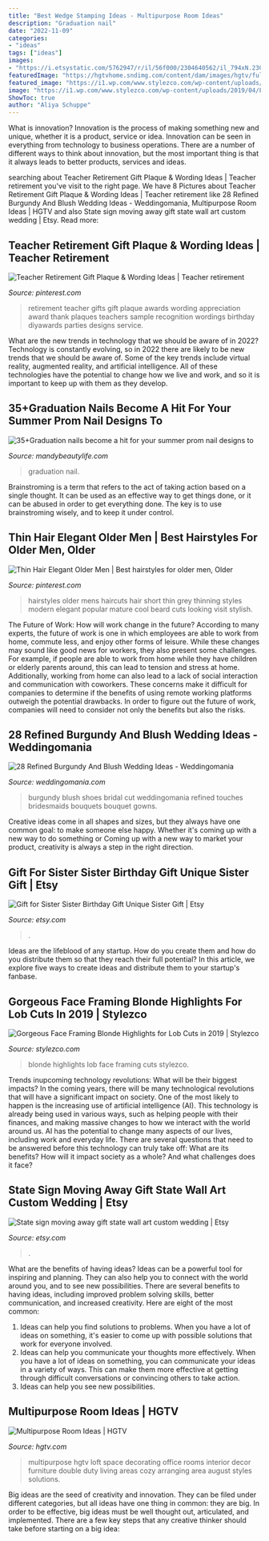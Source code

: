 ```yaml
---
title: "Best Wedge Stamping Ideas - Multipurpose Room Ideas"
description: "Graduation nail"
date: "2022-11-09"
categories:
- "ideas"
tags: ["ideas"]
images:
- "https://i.etsystatic.com/5762947/r/il/56f000/2304640562/il_794xN.2304640562_8cms.jpg"
featuredImage: "https://hgtvhome.sndimg.com/content/dam/images/hgtv/fullset/2006/12/20/0/august_deskarea.jpg.rend.hgtvcom.966.725.suffix/1400939475958.jpeg"
featured_image: "https://i1.wp.com/www.stylezco.com/wp-content/uploads/2019/04/Face-Framing-Blonde-Highlights-for-Lob-Cuts.jpeg?fit=593%2C798&amp;ssl=1"
image: "https://i1.wp.com/www.stylezco.com/wp-content/uploads/2019/04/Face-Framing-Blonde-Highlights-for-Lob-Cuts.jpeg?fit=593%2C798&amp;ssl=1"
ShowToc: true
author: "Aliya Schuppe"
---
```



What is innovation?
Innovation is the process of making something new and unique, whether it is a product, service or idea. Innovation can be seen in everything from technology to business operations. There are a number of different ways to think about innovation, but the most important thing is that it always leads to better products, services and ideas.

	

		
searching about Teacher Retirement Gift Plaque &amp; Wording Ideas | Teacher retirement you've visit to the right page. We have 8 Pictures about Teacher Retirement Gift Plaque &amp; Wording Ideas | Teacher retirement like 28 Refined Burgundy And Blush Wedding Ideas - Weddingomania, Multipurpose Room Ideas | HGTV and also State sign moving away gift state wall art custom wedding | Etsy. Read more:
		
    
## Teacher Retirement Gift Plaque &amp; Wording Ideas | Teacher Retirement

<img loading=lazy src="https://s-media-cache-ak0.pinimg.com/736x/0e/f5/50/0ef5503f76b07fc5393c56c352584543--teacher-retirement-gifts-best-music.jpg" onerror="this.onerror=null;this.src='https://tse4.mm.bing.net/th?id=OIP.7HBroh2vcFpD6GWVHCpGRQHaJ_&amp;pid=15.1';" alt="Teacher Retirement Gift Plaque &amp; Wording Ideas | Teacher retirement">

_Source: pinterest.com_

>retirement teacher gifts gift plaque awards wording appreciation award thank plaques teachers sample recognition wordings birthday diyawards parties designs service. 

	

What are the new trends in technology that we should be aware of in 2022?
Technology is constantly evolving, so in 2022 there are likely to be new trends that we should be aware of. Some of the key trends include virtual reality, augmented reality, and artificial intelligence. All of these technologies have the potential to change how we live and work, and so it is important to keep up with them as they develop.

    
## 35+Graduation Nails Become A Hit For Your Summer Prom Nail Designs To

<img loading=lazy src="https://mandybeautylife.com/wp-content/uploads/2021/05/35-9.jpg" onerror="this.onerror=null;this.src='https://tse4.mm.bing.net/th?id=OIP.UjhSGeMbf0eFkdZ0kdAixwHaLH&amp;pid=15.1';" alt="35+Graduation nails become a hit for your summer prom nail designs to">

_Source: mandybeautylife.com_

>graduation nail. 

	

Brainstroming is a term that refers to the act of taking action based on a single thought. It can be used as an effective way to get things done, or it can be abused in order to get everything done. The key is to use brainstroming wisely, and to keep it under control.

    
## Thin Hair Elegant Older Men | Best Hairstyles For Older Men, Older

<img loading=lazy src="https://i.pinimg.com/736x/f8/8d/10/f88d10aea49d73040826b49df6037dfb.jpg" onerror="this.onerror=null;this.src='https://tse1.mm.bing.net/th?id=OIP.5XTHg6n8Gma72RT7DphHIwHaJ-&amp;pid=15.1';" alt="Thin Hair Elegant Older Men | Best hairstyles for older men, Older">

_Source: pinterest.com_

>hairstyles older mens haircuts hair short thin grey thinning styles modern elegant popular mature cool beard cuts looking visit stylish. 

	

The Future of Work: How will work change in the future?
According to many experts, the future of work is one in which employees are able to work from home, commute less, and enjoy other forms of leisure. While these changes may sound like good news for workers, they also present some challenges. For example, if people are able to work from home while they have children or elderly parents around, this can lead to tension and stress at home. Additionally, working from home can also lead to a lack of social interaction and communication with coworkers. These concerns make it difficult for companies to determine if the benefits of using remote working platforms outweigh the potential drawbacks. In order to figure out the future of work, companies will need to consider not only the benefits but also the risks.

    
## 28 Refined Burgundy And Blush Wedding Ideas - Weddingomania

<img loading=lazy src="https://i.weddingomania.com/2016/08/16-laset-cut-burgundy-wedidng-shoes.jpg" onerror="this.onerror=null;this.src='https://tse3.mm.bing.net/th?id=OIP.b1H9LEMT14zSPoa3s7EpKAHaIQ&amp;pid=15.1';" alt="28 Refined Burgundy And Blush Wedding Ideas - Weddingomania">

_Source: weddingomania.com_

>burgundy blush shoes bridal cut weddingomania refined touches bridesmaids bouquets bouquet gowns. 

	

Creative ideas come in all shapes and sizes, but they always have one common goal: to make someone else happy. Whether it's coming up with a new way to do something or Coming up with a new way to market your product, creativity is always a step in the right direction.

    
## Gift For Sister Sister Birthday Gift Unique Sister Gift | Etsy

<img loading=lazy src="https://i.etsystatic.com/5762947/r/il/56f000/2304640562/il_794xN.2304640562_8cms.jpg" onerror="this.onerror=null;this.src='https://tse3.mm.bing.net/th?id=OIP.FbV8UvEkYcIHIlOAsHxNMAHaHa&amp;pid=15.1';" alt="Gift for Sister Sister Birthday Gift Unique Sister Gift | Etsy">

_Source: etsy.com_

>. 

	

Ideas are the lifeblood of any startup. How do you create them and how do you distribute them so that they reach their full potential? In this article, we explore five ways to create ideas and distribute them to your startup's fanbase.

    
## Gorgeous Face Framing Blonde Highlights For Lob Cuts In 2019 | Stylezco

<img loading=lazy src="https://i1.wp.com/www.stylezco.com/wp-content/uploads/2019/04/Face-Framing-Blonde-Highlights-for-Lob-Cuts.jpeg?fit=593%2C798&amp;ssl=1" onerror="this.onerror=null;this.src='https://tse4.mm.bing.net/th?id=OIP.4v6qM1P4CM0NeotEYsoTIwHaJ9&amp;pid=15.1';" alt="Gorgeous Face Framing Blonde Highlights for Lob Cuts in 2019 | Stylezco">

_Source: stylezco.com_

>blonde highlights lob face framing cuts stylezco. 

	

Trends inupcoming technology revolutions: What will be their biggest impacts?
In the coming years, there will be many technological revolutions that will have a significant impact on society. One of the most likely to happen is the increasing use of artificial intelligence (AI). This technology is already being used in various ways, such as helping people with their finances, and making massive changes to how we interact with the world around us. AI has the potential to change many aspects of our lives, including work and everyday life. There are several questions that need to be answered before this technology can truly take off: What are its benefits? How will it impact society as a whole? And what challenges does it face?

    
## State Sign Moving Away Gift State Wall Art Custom Wedding | Etsy

<img loading=lazy src="https://i.etsystatic.com/10795205/r/il/830758/1528155480/il_794xN.1528155480_boq3.jpg" onerror="this.onerror=null;this.src='https://tse2.mm.bing.net/th?id=OIP.m8gu92pKHTT2791kfLIQ2wHaJ4&amp;pid=15.1';" alt="State sign moving away gift state wall art custom wedding | Etsy">

_Source: etsy.com_

>. 

	

What are the benefits of having ideas?
Ideas can be a powerful tool for inspiring and planning. They can also help you to connect with the world around you, and to see new possibilities. There are several benefits to having ideas, including improved problem solving skills, better communication, and increased creativity. Here are eight of the most common: 
1. Ideas can help you find solutions to problems. When you have a lot of ideas on something, it's easier to come up with possible solutions that work for everyone involved.
2. Ideas can help you communicate your thoughts more effectively. When you have a lot of ideas on something, you can communicate your ideas in a variety of ways. This can make them more effective at getting through difficult conversations or convincing others to take action. 
3. Ideas can help you see new possibilities.

    
## Multipurpose Room Ideas | HGTV

<img loading=lazy src="https://hgtvhome.sndimg.com/content/dam/images/hgtv/fullset/2006/12/20/0/august_deskarea.jpg.rend.hgtvcom.966.725.suffix/1400939475958.jpeg" onerror="this.onerror=null;this.src='https://tse3.mm.bing.net/th?id=OIP.zmC-qlJ1i6aOEBqX3jjOzQHaFj&amp;pid=15.1';" alt="Multipurpose Room Ideas | HGTV">

_Source: hgtv.com_

>multipurpose hgtv loft space decorating office rooms interior decor furniture double duty living areas cozy arranging area august styles solutions. 

	

Big ideas are the seed of creativity and innovation. They can be filed under different categories, but all ideas have one thing in common: they are big. In order to be effective, big ideas must be well thought out, articulated, and implemented. There are a few key steps that any creative thinker should take before starting on a big idea: 

